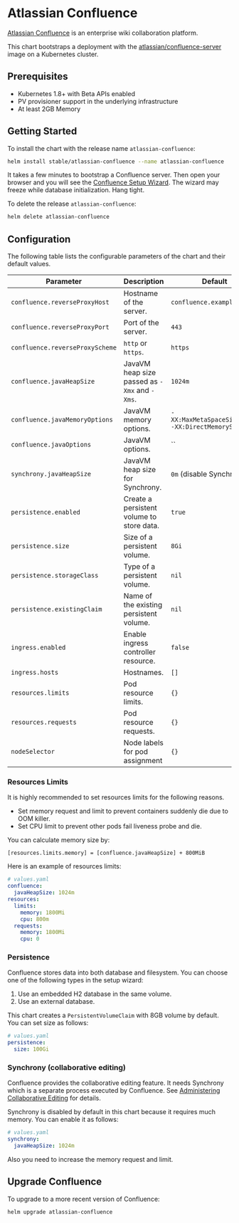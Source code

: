 # Atlassian Confluence

[Atlassian Confluence](https://www.atlassian.com/software/confluence) is an enterprise wiki collaboration platform.

This chart bootstraps a deployment with the [atlassian/confluence-server](https://bitbucket.org/atlassian/docker-atlassian-confluence-server) image on a Kubernetes cluster.


## Prerequisites

- Kubernetes 1.8+ with Beta APIs enabled
- PV provisioner support in the underlying infrastructure
- At least 2GB Memory


## Getting Started

To install the chart with the release name `atlassian-confluence`:

```sh
helm install stable/atlassian-confluence --name atlassian-confluence
```

It takes a few minutes to bootstrap a Confluence server.
Then open your browser and you will see the [Confluence Setup Wizard](https://confluence.atlassian.com/doc/confluence-setup-guide-135691.html).
The wizard may freeze while database initialization. Hang tight.

To delete the release `atlassian-confluence`:

```sh
helm delete atlassian-confluence
```


## Configuration

The following table lists the configurable parameters of the chart and their default values.

Parameter | Description | Default
----------|-------------|--------
`confluence.reverseProxyHost` | Hostname of the server. | `confluence.example.com`
`confluence.reverseProxyPort` | Port of the server. | `443`
`confluence.reverseProxyScheme` | `http` or `https`. | `https`
`confluence.javaHeapSize` | JavaVM heap size passed as `-Xmx` and `-Xms`. | `1024m`
`confluence.javaMemoryOptions` | JavaVM memory options. | `-XX:MaxMetaSpaceSize=300m -XX:DirectMemorySize=10m`
`confluence.javaOptions` | JavaVM options. | ``
`synchrony.javaHeapSize` | JavaVM heap size for Synchrony. | `0m` (disable Synchrony)
`persistence.enabled` | Create a persistent volume to store data. | `true`
`persistence.size` | Size of a persistent volume. | `8Gi`
`persistence.storageClass` | Type of a persistent volume. | `nil`
`persistence.existingClaim` | Name of the existing persistent volume. | `nil`
`ingress.enabled` |	Enable ingress controller resource.	| `false`
`ingress.hosts`	| Hostnames. | `[]`
`resources.limits` | Pod resource limits. | `{}`
`resources.requests` | Pod resource requests. | `{}`
`nodeSelector` | Node labels for pod assignment | `{}`


### Resources Limits

It is highly recommended to set resources limits for the following reasons.

- Set memory request and limit to prevent containers suddenly die due to OOM killer.
- Set CPU limit to prevent other pods fail liveness probe and die.

You can calculate memory size by:

```
[resources.limits.memory] = [confluence.javaHeapSize] + 800MiB
```

Here is an example of resources limits:

```yaml
# values.yaml
confluence:
  javaHeapSize: 1024m
resources:
  limits:
    memory: 1800Mi
    cpu: 800m
  requests:
    memory: 1800Mi
    cpu: 0
```


### Persistence

Confluence stores data into both database and filesystem.
You can choose one of the following types in the setup wizard:

1. Use an embedded H2 database in the same volume.
1. Use an external database.

This chart creates a `PersistentVolumeClaim` with 8GB volume by default.
You can set size as follows:

```yaml
# values.yaml
persistence:
  size: 100Gi
```


### Synchrony (collaborative editing)

Confluence provides the collaborative editing feature.
It needs Synchrony which is a separate process executed by Confluence.
See [Administering Collaborative Editing](https://confluence.atlassian.com/doc/administering-collaborative-editing-858772086.html) for details.

Synchrony is disabled by default in this chart because it requires much memory.
You can enable it as follows:

```yaml
# values.yaml
synchrony:
  javaHeapSize: 1024m
```

Also you need to increase the memory request and limit.


## Upgrade Confluence

To upgrade to a more recent version of Confluence:

```sh
helm upgrade atlassian-confluence
```
